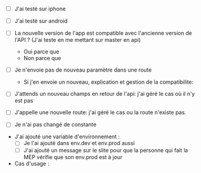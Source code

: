 - [ ] J'ai testé sur iphone
- [ ] J'ai testé sur android

- [ ] La nouvelle version de l'app est compatible avec l'ancienne version de l'API ? (J'ai teste en me mettant sur
  master en api)
  - Oui parce que
  - Non parce que

- [ ] Je n'envoie pas de nouveau paramètre dans une route
    - Si j'en envoie un nouveau, explication et gestion de la compatibilite:
- [ ] J'attends un nouveau champs en retour de l'api: j'ai géré le cas où il n'y est pas
- [ ] J'appelle une nouvelle route: j'ai géré le cas ou la route n'existe pas.
- [ ] Je n'ai pas changé de constante

- J'ai ajouté une variable d'environnement :
  - [ ] Je l'ai ajouté dans env.dev et env.prod aussi
  - [ ] J'ai ajouté un message sur le slite pour que la personne qui fait la MEP vérifie que son env.prod est à jour

- Cas d'usage :
